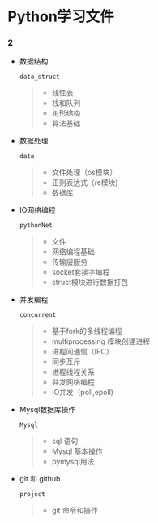 # Python学习文件
### 2
* 数据结构
    ```
    data_struct
    ```
    > - 线性表
    > - 栈和队列
    > - 树形结构
    > - 算法基础
* 数据处理
    ```
    data
    ```
    > - 文件处理（os模块）
    > - 正则表达式（re模块)
    > - 数据库
* IO网络编程
    ```
    pythonNet
    ```
    > - 文件
    > - 网络编程基础
    > - 传输层服务
    > - socket套接字编程
    > - struct模块进行数据打包
* 并发编程
    ```
    concurrent
    ```
    > - 基于fork的多线程编程
    >- multiprocessing 模块创建进程
    > - 进程间通信（IPC）
    >- 同步互斥
    >- 进程线程关系
    >- 并发网络编程
    >- IO并发（poll,epoll)
* Mysql数据库操作
    ```
    Mysql
    ```
    >- sql 语句
    >- Mysql 基本操作
    >- pymysql用法
* git 和 github
    ```
    project
    ```
    >- git 命令和操作
